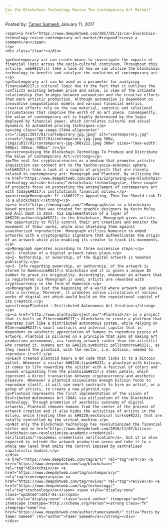 ```yaml
---
Can the Blockchain Technology Revive The Contemporary Art Market?
---
```

<article class="post-listing post-17439 post type-post status-publish format-standard has-post-thumbnail hentry  tag-art tag-blockchain tag-contemporary tag-revive tag-technology">
    <div class="post-inner">
        <span>Posted by: <a href="https://www.deepdotweb.com/author/tamersameeh/" title="">Tamer Sameeh </a></span>
    <span>January 11, 2017</span>
    
    <span><a href="https://www.deepdotweb.com/2017/01/11/can-blockchain-technology-revive-contemporary-art-market/#respond">Leave a comment</a></span>
    </p>
    <div class="clear"></div>
    
    <p>Contemporary art can create means to investigate the impacts of financial logic across the socio-cultural continuum. Throughout this article, we&#8217;ll take a look at how we can utilize the blockchain technology to benefit and catalyze the evolution of contemporary art.</p>
    <p>Contemporary art can be used as a parameter for analyzing finance&#8217;s cultural logic due to the fact that it outlines the conflicts existing between price and value, in view of the intimate relationship that bridges between automation and the creative efforts that mark artistic production. Although automation is dependent on innovative computational models and various financial metrics, creative efforts rely on the raw material, semiotic and relational circumstances that comprise the worth of an art piece. Consequently, the value of contemporary art is highly determined by the logic deployed by financial power, which correlates cultural and social dynamics to automated pricing techniques.</p>
    <p><img class="wp-image-17444 aligncenter" src="/imgs/2017/01/contemporary-jpg.jpeg" alt="contemporary.jpg" srcset="/imgs/2017/01/contemporary-jpg.jpeg 500w, /imgs/2017/01/contemporary-jpg-300x212.jpeg 300w" sizes="(max-width: 500px) 100vw, 500px" /></p>
    <p><strong>Using the Blockchain Technology To Produce and Distribute The Value of Contemporary Art:</strong></p>
    <p>The zeal for cryptocurrencies as a medium that promotes artistic inquisition can connect art to the techno-socio-economic sphere. Let&#8217;s take a look at a couple of projects that are closely related to contemporary art: Monegraph and Plantoid. By utilizing the <a href="https://www.deepdotweb.com/2016/11/12/growing-use-blockchain-technology-outside-bitcoin/">blockchain technology</a>, these couple of projects focus on protesting the entanglement of contemporary art with today&#8217;s institutional financial milieu.</p>
    <p><strong>Monegraph: If it&#8217;s Appealing, Then You Should Link It To a Blockchain:</strong></p>
    <p><a href="https://monegraph.com/">Monegraph</a> is a blockchain based project that was created for graphic designers by Kevin McCoy and Anil Dash in 2014. Via implementation of a layer of &#8220;authorship&#8221; to the blockchain, Monegraph gives artists the opportunity to fully control their art creations and monitor the movement of their works, while also shielding them against unauthorized reproduction. Monegraph utilizes Namecoin to embed artworks with a cryptographic signature that authenticates the origin of an artwork while also enabling its creator to track its movements.</p>
    <p>Monegraph operates according to three successive steps:</p>
    <p>1- Creation of a digital artwork takes place.</p>
    <p>2- Authorship, or ownership, of the digital artwork is tweeted publically.</p>
    <p>3- Info regarding ownership, or authorship, of the artwork is stored to Namecoin&#8217;s blockchain and it is given a unique ID number to prove its originality. Accordingly, whenever an artwork that is registered via Monegraph is used, artists are rewarded with cryptocurrency in the form of Namecoin.</p>
    <p>Monegraph is just the beginning of a world where artwork can evolve into a currency. Moreover, it promotes online circulation of various works of digital art which would build on the reputational capital of its creators.</p>
    <p><strong>Plantoid : Distributed Autonomous Art Creation:</strong></p>
    <p><a href="http://www.plantoidproject.eu/">Plantoid</a> is a project that is built on Ethereum&#8217;s blockchain to create a platform that operates just like a distributed autonomous system, while relying on Ethereum&#8217;s smart contracts and internal capital that is dependent on aesthetic appreciation of humans to reproduce pieces of artwork. Plantoid is pillared on a principle that aims at making art production autonomous, via funding artwork rather than the artist(s) who created it. Humans act as &#8220;symbiotic pollinators&#8221;, as they reward the plantoid, with the nectar, i.e. bitcoin, needed to reproduce itself.</p>
    <p>Each created plantoid bears a QR code that links it to a bitcoin wallet. Whenever a visitor &#8220;tips&#8221; a plantoid with bitcoin, it comes to life rewarding the visitor with a festival of colors and sounds originating from the plantoid&#8217;s steel petals, which represent a direct transaction between cryptocurrency and aesthetic pleasure. Whenever a plantoid accumulates enough bitcoin funds to reproduce itself, it will use smart contracts to hire an artist, or a group of artists, to create a new plantoid.</p>
    <p>Plantoid represents the first implementation of the vision of Distributed Autonomous Art (DAA) via utilization of the blockchain technology. Through promotion of aesthetic autonomy of digital artworks, Plantoid removes humans from the center of the process of artwork creation and it also hides the activities of artists in the milieu, while treating them as &#8220;mechanical turks&#8221; that are totally controlled by the virtual machine.</p>
    <p>Not only the blockchain technology has revolutionized the financial sector and <a href="https://www.deepdotweb.com/2016/11/07/bitcoin-blockchain-can-revolutionize-academic-credential-verification/">academic credentials verification</a>, but it is also expected to intrude the artwork production arena and take it to a whole new level that omits the control imposed by centralized capitalistic bodies.</p>
    </div>
    <a href="https://www.deepdotweb.com/tag/art/" rel="tag">art</a> <a href="https://www.deepdotweb.com/tag/blockchain/" rel="tag">blockchain</a> <a href="https://www.deepdotweb.com/tag/contemporary/" rel="tag">contemporary</a> <a href="https://www.deepdotweb.com/tag/revive/" rel="tag">revive</a> <a href="https://www.deepdotweb.com/tag/technology/" rel="tag">technology</a></span> <span style="display:none" class="updated">2017-01-11</span>
    <div style="display:none" class="vcard author" itemprop="author" itemscope itemtype="http://schema.org/Person"><strong class="fn" itemprop="name"><a href="https://www.deepdotweb.com/author/tamersameeh/" title="Posts by Tamer Sameeh" rel="author">Tamer Sameeh</a></strong></div>
    </div>
</article>

